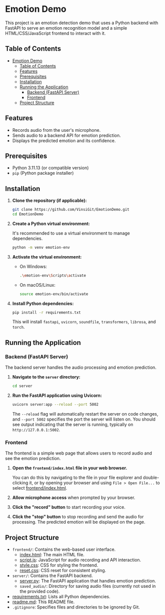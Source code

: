 # Emotion Demo

This project is an emotion detection demo that uses a Python backend with FastAPI to serve an emotion recognition model and a simple HTML/CSS/JavaScript frontend to interact with it.

## Table of Contents

- [Emotion Demo](#emotion-demo)
  - [Table of Contents](#table-of-contents)
  - [Features](#features)
  - [Prerequisites](#prerequisites)
  - [Installation](#installation)
  - [Running the Application](#running-the-application)
    - [Backend (FastAPI Server)](#backend-fastapi-server)
    - [Frontend](#frontend)
  - [Project Structure](#project-structure)
  <!-- - [Research](#research) -->

## Features

- Records audio from the user's microphone.
- Sends audio to a backend API for emotion prediction.
- Displays the predicted emotion and its confidence.

## Prerequisites

- Python 3.11.13 (or compatible version)
- `pip` (Python package installer)
<!-- - `npm` or `yarn` (for frontend dependencies, though not strictly necessary for this project as it's pure HTML/CSS/JS) -->

## Installation

1.  **Clone the repository (if applicable):**

    ```bash
    git clone https://github.com/VinsiGit/EmotionDemo.git
    cd EmotionDemo
    ```

2.  **Create a Python virtual environment:**

    It's recommended to use a virtual environment to manage dependencies.

    ```bash
    python -m venv emotion-env
    ```

3.  **Activate the virtual environment:**

    - On Windows:

      ```bash
      .\emotion-env\Scripts\activate
      ```

    - On macOS/Linux:

      ```bash
      source emotion-env/bin/activate
      ```

4.  **Install Python dependencies:**

    ```bash
    pip install -r requirements.txt
    ```

    This will install `fastapi`, `uvicorn`, `soundfile`, `transformers`, `librosa`, and `torch`.

## Running the Application

### Backend (FastAPI Server)

The backend server handles the audio processing and emotion prediction.

1.  **Navigate to the `server` directory:**

    ```bash
    cd server
    ```

2.  **Run the FastAPI application using Uvicorn:**

    ```bash
    uvicorn server:app --reload --port 5002
    ```

    The `--reload` flag will automatically restart the server on code changes, and `--port 5002` specifies the port the server will listen on. You should see output indicating that the server is running, typically on `http://127.0.0.1:5002`.

### Frontend

The frontend is a simple web page that allows users to record audio and see the emotion prediction.

1.  **Open the `frontend/index.html` file in your web browser.**

    You can do this by navigating to the file in your file explorer and double-clicking it, or by opening your browser and using `File > Open File...` to select [frontend/index.html](frontend/index.html).

2.  **Allow microphone access** when prompted by your browser.

3.  **Click the "record" button** to start recording your voice.

4.  **Click the "stop" button** to stop recording and send the audio for processing. The predicted emotion will be displayed on the page.

## Project Structure

- `frontend/`: Contains the web-based user interface.
  - [index.html](frontend/index.html): The main HTML file.
  - [script.js](frontend/script.js): JavaScript for audio recording and API interaction.
  - [style.css](frontend/style.css): CSS for styling the frontend.
  - [reset.css](frontend/reset.css): CSS reset for consistent styling.
- `server/`: Contains the FastAPI backend.
  - [server.py](server/server.py): The FastAPI application that handles emotion prediction.
  - `saved_audio/`: Directory for saving audio files (currently not used in the provided code).
- [requirements.txt](requirements.txt): Lists all Python dependencies.
- [readme.md](readme.md): This README file.
- `.gitignore`: Specifies files and directories to be ignored by Git.

<!-- ## Research

The [research/research.ipynb](research/research.ipynb) notebook will be used to test audio files and get a better understanding of how ML models learn. -->

